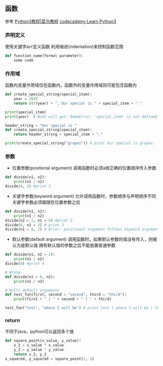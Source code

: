 ## 函数

参考
[Python3教程|菜鸟教程](https://www.runoob.com/python3/python3-tutorial.html)
[codecademy Learn Python3](https://www.codecademy.com/learn/learn-python-3)

### 声明定义
使用关键字`def`定义函数
利用缩进(indentation)来控制函数范围

```python
def function_name(formal parameter):
    some code
```

### 作用域
函数内变量作用域仅在函数内，函数外的变量作用域则可能包含函数内

```python
def create_special_string(special_item):
    year = 2019
    return str(year) + ", Our special is " + special_item + "."

print(special_item) 
print(year)  # Both will get: NameError: 'special_item' is not defined

header_string = "Our special is " 
def create_special_string(special_item):
    return header_string + special_item + "."

print(create_special_string("grapes")) # print Our special is grapes.

```


### 参数
- 位置参数(positional argument)
调用函数时必须a按正确的位置顺序传入参数

```python
def divide(n1, n2):
    print(n1 / n2)
divide(4, 2) #print 2
```

- 关键字参数(keyword argument)
允许调用函数时，参数顺序与声明顺序不同
关键字参数必须跟随在位置参数之后
```python
def divide(n1, n2):
    print(n1 / n2)
divide(n2 = 2, n1 = 6) #print 3
divide(6, n2 = 2) # print 3
divide(n1 = 6, 2) # Error: positional argument follows keyword argument
```

- 默认参数(default argument)
调用函数时，如果默认参数的值没有传入，则被认为是默认值
拥有默认值的参数之后不能放置普通参数

```python
def divide(n1, n2 = 2):
    print(n1 / n2)
divide(8) #print 4

# Wrong
def divide(n1 = 6, n2):
    print(n1 / n2)

# multi default arguments
def test_fun(first, second = "second", third = "third"):
    print(first + " | " + second + " | " + third)

test_fun("test", "where I will be") # print test | where I will be | third
```

### return
不同于java，python可以返回多个值
```python
def square_point(x_value, y_value):
    x_2 = x_value * x_value
    y_2 = y_value * y_value
    return x_2, y_2
x_squared, y_squared = square_point(1, 3)
```
